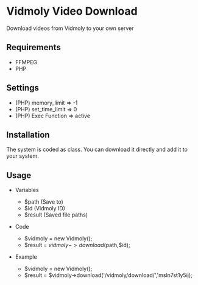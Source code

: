 # Vidmoly Video Download
Download videos from Vidmoly to your own server


## Requirements
- FFMPEG
- PHP

## Settings
- (PHP) memory_limit => -1
- (PHP) set_time_limit => 0
- (PHP) Exec Function => active

## Installation
The system is coded as class.
You can download it directly and add it to your system.

## Usage
* Variables
  * $path (Save to)
  * $id (Vidmoly ID) 
  * $result (Saved file paths)
  
* Code
  * $vidmoly = new Vidmoly();
  * $result = $vidmoly->download($path,$id);

* Example
  * $vidmoly = new Vidmoly();
  * $result  = $vidmoly->download('/vidmoly/download/','msln7st1y5ij);
